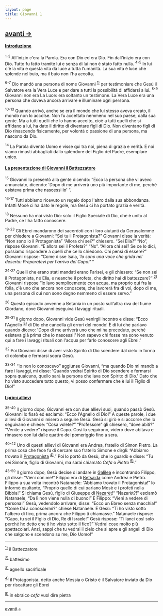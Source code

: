```yaml
---
layout: page
title: Giovanni 1
---
```

 [avanti ->](gv02.html)
  ------------------------------------------------------------------------
#### <a href="" id="introduzione">Introduzione</a>

<sup>1-3</sup> All'inizio c'era la Parola.
Era con Dio ed era Dio.
Fin dall'inizio era con Dio.
Tutto fu fatto tramite lui e senza di lui non è stato fatto nulla. 
<sup>4-5</sup> In lui c'è la vita e questa vita dà luce a tutta l'umanità.
La sua vita è luce che splende nel buio,
ma il buio non l'ha accolta.

<sup>6-7</sup> Dio mandò una persona di nome Giovanni <sup><a href="#fn__1" id="fnt__1" class="fn_top">1)</a></sup> per testimoniare che Gesù il Salvatore era la Vera Luce e per dare a tutti la possibilità di affidarsi a lui. <sup>8-9</sup> Giovanni non era La Luce: era soltanto un testimone. La Vera Luce era una persona che doveva ancora arrivare e illuminare ogni persona.

<sup>10-13</sup> Quando arrivò, anche se era il mondo che lui stesso aveva creato, il mondo non lo accolse.
Non fu accettato nemmeno nel suo paese, dalla sua gente.
Ma a tutti quelli che lo hanno accolto, cioè a tutti quelli che si affidano a lui, ha dato il diritto di diventare figli di Dio. Non diventano figli di Dio rinascendo fisicamente, per volontà o passione di una persona, ma nascono da Dio.

<sup>14</sup> La Parola diventò Uomo e visse qui tra noi, piena di grazia e verità. E noi siamo rimasti abbagliati dallo splendore del Figlio del Padre, esemplare unico.

#### <a href="" id="la_presentazione_di_giovanni_il_battezzatore">La presentazione di Giovanni il Battezzatore</a>

<sup>15</sup> Giovanni lo presentò alla gente dicendo: “Ecco la persona che vi avevo annunciato, dicendo: 'Dopo di me arriverà uno più importante di me, perché esisteva prima che nascessi io' ”.

<sup>16-17</sup> Tutti abbiamo ricevuto un regalo dopo l'altro dalla sua abbondanza. Infatti Mosè ci ha dato le regole, ma Gesù ci ha portato grazia e verità.

<sup>18</sup> Nessuno ha mai visto Dio: solo il Figlio Speciale di Dio, che è unito al Padre, ce l'ha fatto conoscere.

<sup>19-23</sup> Gli Ebrei mandarono dei sacerdoti con i loro aiutanti da Gerusalemme per chiedere a Giovanni: “Sei tu il Protagonista?” Giovanni disse la verità: “Non sono io il Protagonista” “Allora chi sei?” chiesero. “Sei Elia?” “No”, rispose Giovanni. “E allora sei il Profeta?” “No”. “Allora chi sei? Se ce lo dici, possiamo rispondere a quelli che ce lo chiedono. Chi pensi di essere?” Giovanni rispose: “Come disse Isaia, *'Io sono una voce che grida nel deserto: Preparatevi per l'arrivo del Capo!'* ”

<sup>24-27</sup> Quelli che erano stati mandati erano Farisei, e gli chiesero: “Se non sei il Protagonista, né Elia, e neanche il profeta, che diritto hai di battezzare?” <sup><a href="#fn__2" id="fnt__2" class="fn_top">2)</a></sup> Giovanni rispose “Io lavo semplicemente con acqua, ma proprio qui fra la folla, c'è uno che ancora non conoscete, che lavorerà fra di voi, dopo di me, una persona di cui non sono degno nemmeno di essere servo.”

<sup>28</sup> Questo episodio avvenne a Betania in un posto sull'altra riva del fiume Giordano, dove Giovanni eseguiva i lavaggi rituali.

<sup>29-31</sup> Il giorno dopo, Giovanni vide Gesù venirgli incontro e disse: “Ecco l'Agnello <sup><a href="#fn__3" id="fnt__3" class="fn_top">3)</a></sup> di Dio che cancella gli errori del mondo! È di lui che parlavo quando dicevo: 'Dopo di me arriverà uno che mi ha preceduto, perché esisteva già prima che io nascessi!' Non sapevo chi fosse ma sono venuto qui a fare i lavaggi rituali con l'acqua per farlo conoscere agli Ebrei.”

<sup>32</sup> Poi Giovanni disse di aver visto Spirito di Dio scendere dal cielo in forma di colomba e fermarsi sopra Gesù.

<sup>33-34</sup> “Io non lo conoscevo” aggiunse Giovanni, “ma quando Dio mi mandò a fare i lavaggi, mi disse: 'Quando vedrai Spirito di Dio scendere e fermarsi sopra qualcuno, quello sarà la persona che lava con Spirito di Dio.' Dato che ho visto succedere tutto questo, vi posso confermare che è lui il Figlio di Dio!”

#### <a href="" id="i_primi_allievi">I primi allievi</a>

<sup>35-40</sup> Il giorno dopo, Giovanni era con due allievi suoi, quando passò Gesù. Giovanni lo fissò ed esclamò: “Ecco l'Agnello di Dio!” A queste parole, i due allievi di Giovanni si misero a seguire Gesù. Gesù si girò e si accorse che lo seguivano e chiese: “Cosa volete?” “Professore” gli chiesero, “dove abiti?” “Venite a vedere” rispose il Capo. Così lo seguirono, videro dove abitava e rimasero con lui dalle quattro del pomeriggio fino a sera.

<sup>40-42</sup> Uno di questi allievi di Giovanni era Andrea, fratello di Simon Pietro. La prima cosa che fece fu di cercare suo fratello Simone e dirgli: “Abbiamo trovato il <a href="g/protagonista" class="wikilink2" title="Protagonista">Protagonista</a> <sup><a href="#fn__4" id="fnt__4" class="fn_top">4)</a></sup>.” Poi lo portò da Gesù, che lo guardò e disse: “Tu sei Simone, figlio di Giovanni, ma sarai chiamato *Cefa* o *Pietro* <sup><a href="#fn__5" id="fnt__5" class="fn_top">5)</a></sup>.”

<sup>43-50</sup> Il giorno dopo, Gesù decise di andare in <a href="p/galilea" class="wikilink2" title="Galilea">Galilea</a> e incontrando Filippo, gli disse: “Vieni con me!” Filippo era di <a href="betsaida" class="wikilink2" title="Betsaida">Betsaida</a> come Andrea e Pietro. Filippo a sua volta incontrò Natanaele: “Abbiamo trovato il Protagonista!” lo informò esultante, “Proprio quello di cui parlano Mosè e i profeti nella Bibbia!” Si chiama Gesù, figlio di Giuseppe di <a href="nazaret" class="wikilink2" title="Nazarèt">Nazarèt</a>!“ “Nazarèt?!” esclamò Natanaele, “Da lì non viene nulla di buono!” E Filippo: “Vieni a vedere di persona!” Gesù, vedendolo arrivare, disse: “Ecco un Ebreo senza macchia!” “Come fai a conoscermi?” chiese Natanaele. E Gesù: “Ti ho visto sotto l'albero di fico, prima ancora che Filippo ti chiamasse.” Natanaele rispose: “Capo, tu sei il Figlio di Dio, Re di Israele!” Gesù rispose: “Ti lanci così solo perché ho detto che ti ho visto sotto il fico?” Vedrai cose molto più spettacolari. Anzi, sappi che tu vedrai il cielo che si apre e gli angeli di Dio che salgono e scendono su me, Dio Uomo!”

------------------------------------------------------------------------
<sup><a href="#fnt__1" id="fn__1" class="fn_bot">1)</a></sup>
il Battezzatore

<sup><a href="#fnt__2" id="fn__2" class="fn_bot">2)</a></sup>
battesimo

<sup><a href="#fnt__3" id="fn__3" class="fn_bot">3)</a></sup>
agnello sacrificale

<sup><a href="#fnt__4" id="fn__4" class="fn_bot">4)</a></sup>
il Protagonista, detto anche Messia o Cristo è il Salvatore inviato da Dio per riscattare gli Ebrei

<sup><a href="#fnt__5" id="fn__5" class="fn_bot">5)</a></sup>
in ebraico *cefa* vuol dire pietra

------------------------------------------------------------------------
 [avanti->](gv02.html)
